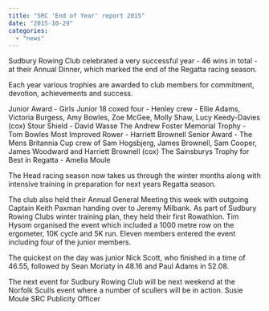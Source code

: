 ```yaml
---
title: "SRC 'End of Year' report 2015"
date: "2015-10-29"
categories: 
  - "news"
---
```


Sudbury Rowing Club celebrated a very successful year - 46 wins in total - at their Annual Dinner, which marked the end of the Regatta racing season.

Each year various trophies are awarded to club members for commitment, devotion, achievements and success.

Junior Award - Girls Junior 18 coxed four - Henley crew - Ellie Adams, Victoria Burgess, Amy Bowles, Zoe McGee, Molly Shaw, Lucy Keedy-Davies (cox) Stour Shield - David Wasse The Andrew Foster Memorial Trophy - Tom Bowles Most Improved Rower - Harriett Brownell Senior Award - The Mens Britannia Cup crew of Sam Hogsbjerg, James Brownell, Sam Cooper, James Woodward and Harriett Brownell (cox) The Sainsburys Trophy for Best in Regatta - Amelia Moule

The Head racing season now takes us through the winter months along with intensive training in preparation for next years Regatta season.

The club also held their Annual General Meeting this week with outgoing Captain Keith Paxman handing over to Jeremy Milbank. As part of Sudbury Rowing Clubs winter training plan, they held their first Rowathlon. Tim Hysom organised the event which included a 1000 metre row on the ergometer, 10K cycle and 5K run. Eleven members entered the event including four of the junior members.

The quickest on the day was junior Nick Scott, who finished in a time of 46.55, followed by Sean Moriaty in 48.16 and Paul Adams in 52.08.

The next event for Sudbury Rowing Club will be next weekend at the Norfolk Sculls event where a number of scullers will be in action. Susie Moule SRC Publicity Officer
